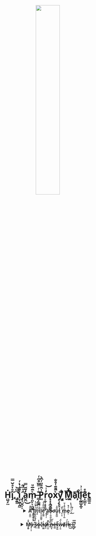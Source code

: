 <h1 align = "center">
  <img src = "https://avatars.githubusercontent.com/u/90175549?v=4", 
       width = 40%, 
       height = 40%
  >
  <br></br>
Ḣ̤̬̗̤î̡ͦ̇ͣ̆̿,̜͔͆ͨ͝ ̡͓͇̔͒i̫̞̱̩̭̼͒͑ͥͬͅ ̡̘̺̭͎̠̑ͮ̒̃a̬̪̒̆̌̿͜m̞͈̙͔̫̬̱ͨ̑̅ͧ ̶͇̩͚̯̐ͬ̿̏̊̋ͬP͖̾̑ͣ̎ͬ̑̀r̠̝̞̝̟̙̞̓ͥ͝ǫ͙͙̪̭̰̘xͨ̑̄̄͑̊̐͘y͉̗̹̐̚ ͔͇̬͗̃ͪͬ͞M͈͔̦̊̂̌͒ͯa͊҉̘lͬ̊l̩̰͇̬̭͓ͥ͗͢ȇ̟̲͚̝ͤͅt̳͚͍
</h1>
  
<h3 align = "center">
  <details>
    <summary> 
A̠͔͚̺ͫ͒ ̧̼͚̘͚̝̥͓ͩ͗̚l̲͈̲͉͈̘ȉ̩̲̦̼͙͍̹ͭ̓̆ͨ̔t͙̞̀ͩ̆͗ͦ͘t̅ͮ͐̿l̨͔̞̗̰͇̝̇e͔͚͇͂̿̎̂̇ͦ͡ ̗̥̗̣̙̂̀á̤͙b̴͓͎̫̝̲̋͌̎͊ͅơu̱͍̰̺̐̂ͤt̝̉̏̆́ͬ ̞̣̝̠ͦ̆́m̮̟̹̩̰̋͐̂ͣ͑̈e̵͈̠ͥͯ̀̚ ̯ͥ̈́ͪ̉:̾̐͜ </summary>
    <table align = "center">
      <tr>
        <th>P͍̈́̍̿̇ͦrͦ̏̈og̻͠r̮̥̳̪͔͎̻͗̆̊͛̋̑̾ȃ̸͌̐ͪͥ̾ͭm̬̈́̿̀m̛͓̻ï̳͊ͧ̾̓ṋ̭͙̭͋̀̀͢ͅg̍ͮ̑͋ͮ̓͋̀ ̨̙̙̱̬̞̓l̨̤̬̫̞a̷͈̝̱͕̝͈̘ͮ̓͋̄̒̄n̗̖͉͊̑ͭ̅͟g͕͙͕͈̙̳̋ͅu̷̜̭͖̣͐̾͗̓̉̃a̻̬̯͎̥ͭ̀͐͊g̣̑̒e͕͍̪͙̽̉͝</th>
        <th>M̹͎͙̣̺̋y̪̖̑ͮ͑̇͂̀ ̯̦̱̯͍͈͔̃̊ͬͪḩ͍͈̭̭̭͚̓ͅö̻̯̜́b̲̙͉̜̲ͦ̐̿ͣ͟b̤͙̪̱̮̳ͮ̾͂͂͌̍ỉ̆e͎̲̣̣s̟</th>
      </tr>
      <tr>
        <td>P̫̠̦͆͑ͧͩ̿yt͓̥̱̖͕̮̬̅̐̈̓̕hͥ̀͊̿͌͞ö̗̠́ͧn̰ͧͬͣ̅🐍</td>
        <td>P̡̯̱̰͕͔ṙ̸̥̬̹ͩ͗ͦ̂̚o̟̙̲̟̪̟̗͐͑g̻̻ͤ̽̽́rͨ̔ͮ̚͢a̷̝̞̜̲̤̣̍̓̒ͦ͋m͏̰̫̲ͅm̧̲̦̬̰̯͍͎̐̋i̘̘̱̹͙ͩ̄ͤ͒ͅn̢̙̣ͅǧ̲̞̼̦̜
        <br></br> 
          D̼̳̓̃ͭ͠ŗ̲͚̰̟̲̰͊̅͊a̭ͫ̉ͥ͒̈͋̚ẇ͊̈́i̭͓̙̥͙͌͂̌͐ͥͪ̕ṋ̖͇̳̘̞͌͐̂̅̎̋͂g̺̰̲̞͕̲̲
        <br></br>
          M̸̯̰̠͍͎̯á͈̱͇̅̉͑̎ͣķ̞ͩͬ̍̉̓ͧ͋i̛̹̘̯̘̹̟̳̔̈n̠̪̭̳̤̕ͅg̼̗̹͓̦͍͕̿͛ͩ͑ ̌͑̀̈ͫb͍͓͖̹̘͚́e͇͌͟ͅa̧̙̻͇̘͙̙͆t̡̫̪̍ͦ̀̏̋̅͆s͍̹̯͉̖͉
        <br></br>
          ẁ͎̰̈́ͤ̋̍ͤͫả͍̻͈̗͕̱̂̉t͎̯̒͛c͉̖̖̻̯̖͐͝h̯̬̞̖̑̌̄̏̑̚͝ȋ̹̙n͚͕̥͚̪g͔̪͙̭͈̣͉͊ͥͧ̕ ̑͏̫͔͙͍͖ą͍͚͈͔͖̟̮̋͒n̻̻͙͇͍̯̾̓̚ͅi̦͕͈̿̃ͮ͛́ͮ͋m̴ͦ̾̓̌é̬</td>
      </tr>
    </table>
  </details>
</h3>
<h3 align = "center">
<details>
<summary>Ṁ̸̧̱̮̄̇y̷̜͕͙̾ ̷̳͋̿s̷̩̲̔ǒ̴̬͇̍͑c̴̞͒̕i̵̺̺̲̍á̸̢͙͘l̵͔̼̤̋͊ ̴̬̆̈́͝n̶̯̼̽̿ͅe̶̼͇͐t̴̛̺̗̳̃ẅ̴̟̠̱͗̈́ố̸̞r̷͓̔̾́k̶̪̀͜ ̶͇̽:̷̩͇̟͌̿ ̸͇̩̊̿ </summary>
<br>
<a href = "https://t.me/Proxy1Mallet" target="_blank">
<img src = "https://img.shields.io/badge/TELEGRAM-92000a?style=for-the-badge&logo=tg&logoColor=red">
</br>
</details>
</h3>
